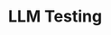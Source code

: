 ---
title: LLM Testing
summary: 
show_date: false
image:
  filename: llm.jpg
  focal_point: Smart
---